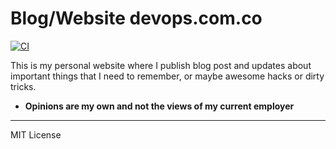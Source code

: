 # Blog/Website devops.com.co


[![CI](https://github.com/h3ct0rjs/blogdevops/workflows/CI/badge.svg?branch=master)](https://github.com/h3ct0rjs/blogdevops/actions)

This is my personal website where I publish blog post and updates about important things that I need to remember, or maybe awesome hacks or dirty tricks. 

* **Opinions are my own and not the views of my current employer**

---
MIT License